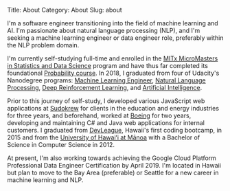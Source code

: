 Title: About
Category: About
Slug: about

I'm a software engineer transitioning into the field of machine learning and AI. I'm passionate about natural language processing (NLP), and I'm seeking a machine learning engineer or data engineer role, preferably within the NLP problem domain.

I'm currently self-studying full-time and enrolled in the <a href="https://www.edx.org/micromasters/mitx-statistics-and-data-science" target="_blank">MITx MicroMasters in Statistics and Data Science</a> program and have thus far completed its foundational <a href="https://www.edx.org/course/probability-the-science-of-uncertainty-and-data-0" target="_blank">Probability course</a>. In 2018, I graduated from four of Udacity's Nanodegree programs: <a href="https://www.udacity.com/course/machine-learning-engineer-nanodegree--nd009t" target="_blank">Machine Learning Engineer</a>, <a href="https://www.udacity.com/course/natural-language-processing-nanodegree--nd892" target="_blank">Natural Language Processing</a>, <a href="https://www.udacity.com/course/deep-reinforcement-learning-nanodegree--nd893" target="_blank">Deep Reinforcement Learning</a>, and <a href="https://www.udacity.com/course/ai-artificial-intelligence-nanodegree--nd898" target="_blank">Artificial Intelligence</a>.

Prior to this journey of self-study, I developed various JavaScript web applications at <a href="https://sudokrew.com/" target="_blank">Sudokrew</a> for clients in the education and energy industries for three years, and beforehand, worked at <a href="http://www.boeing.com/" target="_blank">Boeing</a> for two years, developing and maintaining C# and Java web applications for internal customers. I graduated from <a href="https://www.devleague.com/" target="_blank">DevLeague</a>, Hawaii's first coding bootcamp, in 2015 and from the <a href="http://www.ics.hawaii.edu/" target="_blank">University of Hawaiʻi at Mānoa</a> with a Bachelor of Science in Computer Science in 2012.

At present, I'm also working towards achieving the Google Cloud Platform Professional Data Engineer Certification by April 2019. I'm located in Hawaii but plan to move to the Bay Area (preferable) or Seattle for a new career in machine learning and NLP.

